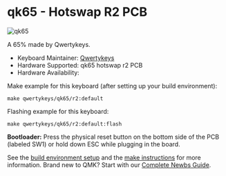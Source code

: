 # qk65 - Hotswap R2 PCB

![qk65](https://i.imgur.com/kFhx5qS.png)

A 65% made by Qwertykeys.

* Keyboard Maintainer: [Qwertykeys](https://github.com/owlab-git)
* Hardware Supported: qk65 hotswap r2 PCB
* Hardware Availability: 

Make example for this keyboard (after setting up your build environment):

    make qwertykeys/qk65/r2:default

Flashing example for this keyboard:

    make qwertykeys/qk65/r2:default:flash

**Bootloader:** Press the physical reset button on the bottom side of the PCB (labeled SW1) or hold down ESC while plugging in the board.

See the [build environment setup](https://docs.qmk.fm/#/getting_started_build_tools) and the [make instructions](https://docs.qmk.fm/#/getting_started_make_guide) for more information. Brand new to QMK? Start with our [Complete Newbs Guide](https://docs.qmk.fm/#/newbs).
